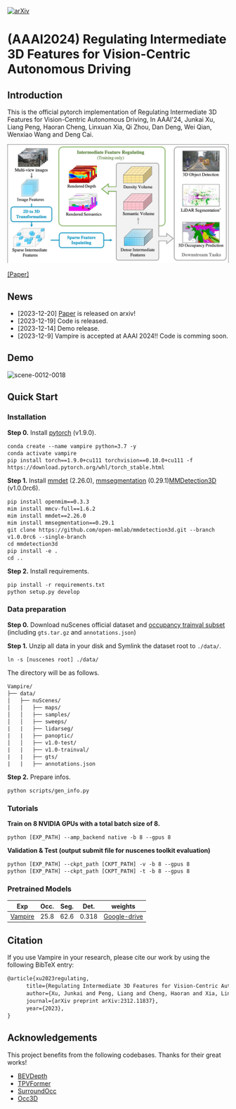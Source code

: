 [![arXiv](https://img.shields.io/badge/arXiv-Paper-<COLOR>.svg)](https://arxiv.org/abs/2312.11837)
# (AAAI2024) Regulating Intermediate 3D Features for Vision-Centric Autonomous Driving
## Introduction
This is the official pytorch implementation of Regulating Intermediate 3D Features for Vision-Centric Autonomous Driving, In AAAI'24, Junkai Xu, Liang Peng, Haoran Cheng, Linxuan Xia, Qi Zhou, Dan Deng, Wei Qian, Wenxiao Wang and Deng Cai.

![Framework](./docs/framework.png)

[[Paper]](https://arxiv.org/abs/2312.11837)  
## News
- [2023-12-20] [Paper](https://arxiv.org/abs/2312.11837) is released on arxiv!
- [2023-12-19] Code is released.
- [2023-12-14] Demo release.
- [2023-12-9] Vampire is accepted at AAAI 2024!! Code is comming soon.

## Demo
![scene-0012-0018](./docs/scene-0012-0018.gif)

## Quick Start
### Installation
**Step 0.** Install [pytorch](https://pytorch.org/) (v1.9.0).
```
conda create --name vampire python=3.7 -y
conda activate vampire
pip install torch==1.9.0+cu111 torchvision==0.10.0+cu111 -f https://download.pytorch.org/whl/torch_stable.html
```
**Step 1.** Install [mmdet](https://github.com/open-mmlab/mmdetection) (2.26.0), [mmsegmentation](https://github.com/open-mmlab/mmsegmentation) (0.29.1)[MMDetection3D](https://github.com/open-mmlab/mmdetection3d) (v1.0.0rc6).
```
pip install openmim==0.3.3
mim install mmcv-full==1.6.2
mim install mmdet==2.26.0
mim install mmsegmentation==0.29.1
git clone https://github.com/open-mmlab/mmdetection3d.git --branch v1.0.0rc6 --single-branch
cd mmdetection3d
pip install -e .
cd ..
```
**Step 2.** Install requirements.
```
pip install -r requirements.txt
python setup.py develop
```


### Data preparation
**Step 0.** Download nuScenes official dataset and [occupancy trainval subset](https://github.com/CVPR2023-3D-Occupancy-Prediction/CVPR2023-3D-Occupancy-Prediction/tree/main) (including `gts.tar.gz` and `annotations.json`)

**Step 1.** Unzip all data in your disk and Symlink the dataset root to `./data/`.
```
ln -s [nuscenes root] ./data/
```
The directory will be as follows.
```
Vampire/
├── data/
│   ├── nuScenes/
│   │   ├── maps/
│   │   ├── samples/
│   │   ├── sweeps/
|   |   ├── lidarseg/
|   |   ├── panoptic/
│   │   ├── v1.0-test/
|   |   ├── v1.0-trainval/
|   |   ├── gts/
|   |   ├── annotations.json
```
**Step 2.** Prepare infos.
```
python scripts/gen_info.py
```

### Tutorials
**Train on 8 NVIDIA GPUs with a total batch size of 8.**
```
python [EXP_PATH] --amp_backend native -b 8 --gpus 8
```
**Validation & Test (output submit file for nuscenes toolkit evaluation)**
```
python [EXP_PATH] --ckpt_path [CKPT_PATH] -v -b 8 --gpus 8
python [EXP_PATH] --ckpt_path [CKPT_PATH] -t -b 8 --gpus 8
```

### Pretrained Models
|Exp | Occ. | Seg. | Det.| weights |
| ------ | :---: | :---: | :---: |:---:|
|[Vampire](src/exps/nuscenes/ablation/vampire2_r50_256x704_24e_lss_inpaintor_depth_semantic.py)| 25.8 |62.6|0.318|[Google-drive](https://drive.google.com/file/d/1OKwvWTLeWXTg0syZx-byJ62r6MI23xKR/view?usp=sharing)|

## Citation
If you use Vampire in your research, please cite our work by using the following BibTeX entry:
```latex
@article{xu2023regulating,
      title={Regulating Intermediate 3D Features for Vision-Centric Autonomous Driving}, 
      author={Xu, Junkai and Peng, Liang and Cheng, Haoran and Xia, Linxuan and Zhou, Qi and Deng, Dan and Qian, Wei and Wang, Wenxiao and Cai, Deng},
      journal={arXiv preprint arXiv:2312.11837},
      year={2023},
}
```
## Acknowledgements
This project benefits from the following codebases. Thanks for their great works! 
* [BEVDepth](https://github.com/Megvii-BaseDetection/BEVDepth)
* [TPVFormer](https://github.com/wzzheng/TPVFormer)
* [SurroundOcc](https://github.com/weiyithu/SurroundOcc)
* [Occ3D](https://github.com/Tsinghua-MARS-Lab/Occ3D)
